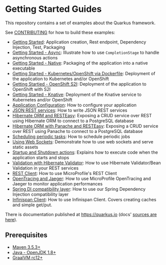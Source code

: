 # Getting Started Guides

This repository contains a set of examples about the Quarkus framework.

See [CONTRIBUTING](CONTRIBUTING.md) for how to build these examples:

* [Getting Started](./getting-started): Application creation, Rest endpoint, Dependency Injection, Test, Packaging
* [Getting Started - Async](./getting-started-async): Illustrate how to use `CompletionStage` to handle asynchronous actions
* [Getting Started - Native](./getting-started-native): Packaging of the application into a native executable
* [Getting Started - Kubernetes/OpenShift via Dockerfile](./getting-started-kubernetes): Deployment of the application to Kubernetes and/or OpenShift
* [Getting Startied - OpenShift S2I](./getting-started-openshift-s2i): Deployment of the application to OpenShift with S2I
* [Getting Started - Knative](./getting-started-knative): Deployment of the Knative service to Kubernetes and/or OpenShift
* [Application Configuration](./application-configuration): How to configure your application
* [JSON REST services](./rest-json): How to write JSON REST services
* [Hibernate ORM and RESTEasy](./hibernate-orm-resteasy): Exposing a CRUD service over REST using Hibernate ORM to connect to a PostgreSQL database
* [Hibernate ORM with Panache and RESTEasy](./hibernate-orm-panache-resteasy): Exposing a CRUD service over REST using Panache to connect to a PostgreSQL database
* [Scheduling periodic tasks](./scheduling-periodic-tasks): How to schedule periodic jobs
* [Using Web Sockets](./using-websockets): Demonstrate how to use web sockets and serve static assets
* [Startup and Shutdown actions](./application-lifecycle-events): Explains how to execute code when the application starts and stops
* [Validation with Hibernate Validator](./validation): How to use Hibernate Validator/Bean Validation in your REST services 
* [REST Client](./rest-client): How to use MicroProfile's REST Client
* [OpenTracing and Jaeger](./using-opentracing): How to use MicroProfile OpenTracing and Jaeger to monitor application performances
* [Spring DI compatibility layer](./using-spring-di): How to use our Spring Dependency Injection compatibility layer
* [Infinispan Client](./infinispan-client): How to use Infinispan Client. Covers creating caches and simple get/put.

There is documentation published at <https://quarkus.io> (docs' [sources are here](https://github.com/quarkusio/quarkus/tree/master/docs/src/main/asciidoc)).

## Prerequisites

* [Maven 3.5.3+](https://maven.apache.org/install.html)
* [Java - OpenJDK 1.8+](https://adoptopenjdk.net/)
* [GraalVM rc12+](https://www.graalvm.org/)
